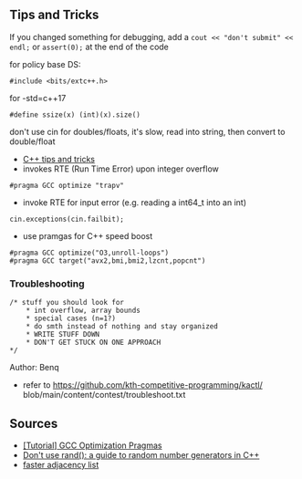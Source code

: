 ## Tips and Tricks

If you changed something for debugging, add a `cout << "don't submit" << endl;`
or `assert(0);` at the end of the code

for policy base DS:
```
#include <bits/extc++.h>
```

for -std=c++17
```
#define ssize(x) (int)(x).size()
```

don't use cin for doubles/floats, it's slow, read into string, then convert to double/float
- [C++ tips and tricks](https://codeforces.com/blog/entry/74684)
- invokes RTE (Run Time Error) upon integer overflow
```
#pragma GCC optimize "trapv"
```
- invoke RTE for input error (e.g. reading a int64_t into an int)
```
cin.exceptions(cin.failbit);
```

- use pramgas for C++ speed boost
```
#pragma GCC optimize("O3,unroll-loops")
#pragma GCC target("avx2,bmi,bmi2,lzcnt,popcnt")
```

### Troubleshooting
```
/* stuff you should look for
	* int overflow, array bounds
	* special cases (n=1?)
	* do smth instead of nothing and stay organized
	* WRITE STUFF DOWN
	* DON'T GET STUCK ON ONE APPROACH
*/
```
Author: Benq

- refer to https://github.com/kth-competitive-programming/kactl/ blob/main/content/contest/troubleshoot.txt

## Sources

- [[Tutorial] GCC Optimization Pragmas](https://codeforces.com/blog/entry/96344)
- [Don't use rand(): a guide to random number generators in C++](https://codeforces.com/blog/entry/61587)
- [faster adjacency list](https://codeforces.com/blog/entry/110222)
